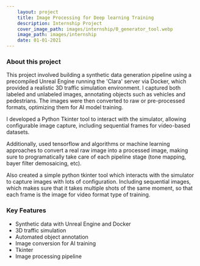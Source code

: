 ```yaml
---
    layout: project
    title: Image Processing for Deep learning Training
    description: Internship Project
    cover_image_path: images/internship/0_generator_tool.webp
    image_path: images/internship
    date: 01-01-2021
---
```


### About this project

This project involved building a synthetic data generation pipeline using a precompiled Unreal Engine running the 'Clara' server via Docker, which provided a realistic 3D traffic simulation environment. I captured both labeled and unlabeled images, annotating objects such as vehicles and pedestrians. The images were then converted to raw or pre-processed formats, optimizing them for AI model training.

I developed a Python Tkinter tool to interact with the simulator, allowing configurable image capture, including sequential frames for video-based datasets.

Additionally, used tensorflow and algorithms or machine learning approaches to convert a real raw image into a processed image, making sure to programatically take care of each pipeline stage (tone mapping, bayer filter demosaicing, etc).

Also created a simple python tkinter tool which interacts with the simulator to capture images with lots of configuration. Including sequential images, which makes sure that it takes multiple shots of the same moment, so that each frame is the image for video format type of training.

### Key Features
- Synthetic data with Unreal Engine and Docker
- 3D traffic simulation
- Automated object annotation
- Image conversion for AI training
- Tkinter
- Image processing pipeline